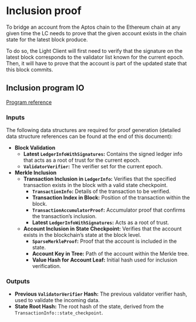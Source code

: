 # Inclusion proof

To bridge an account from the Aptos chain to the Ethereum chain at any given time the LC needs to prove that the given
account exists in the chain state for the latest block produce.

To do so, the Light Client will first need to verify that the signature on the latest block corresponds to the validator
list known for the current epoch. Then, it will have to prove that the account is part of the updated state that this
block commits.

## Inclusion program IO

[Program reference](https://github.com/lurk-lab/zk-light-clients/blob/dev/aptos/programs/inclusion/src/main.rs)

### Inputs

The following data structures are required for proof generation (detailed data structure references can be found at the
end of this document):

- **Block Validation**
    - **Latest `LedgerInfoWithSignatures`:** Contains the signed ledger info that acts as a root of trust for the
      current epoch.
    - **`ValidatorVerifier`:** The verifier set for the current epoch.
- **Merkle Inclusion**
    - **Transaction Inclusion in `LedgerInfo`:** Verifies that the specified transaction exists in the block with a
      valid state checkpoint.
        - **`TransactionInfo`:** Details of the transaction to be verified.
        - **Transaction Index in Block:** Position of the transaction within the block.
        - **`TransactionAccumulatorProof`:** Accumulator proof that confirms the transaction’s inclusion.
        - **Latest `LedgerInfoWithSignatures`:** Acts as a root of trust.
    - **Account Inclusion in State Checkpoint:** Verifies that the account exists in the blockchain’s state at the block
      level.
        - **`SparseMerkleProof`:** Proof that the account is included in the state.
        - **Account Key in Tree:** Path of the account within the Merkle tree.
        - **Value Hash for Account Leaf:** Initial hash used for inclusion verification.

### Outputs

- **Previous `ValidatorVerifier` Hash:** The previous validator verifier hash, used to validate the incoming data.
- **State Root Hash:** The root hash of the state, derived from the `TransactionInfo::state_checkpoint`.